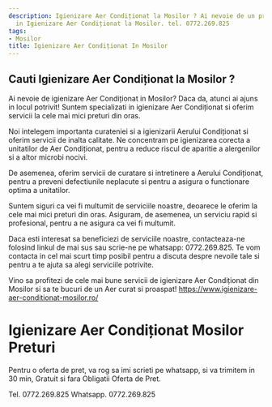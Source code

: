 ```yaml
---
description: Igienizare Aer Condiționat la Mosilor ? Ai nevoie de un profesionist
  in Igienizare Aer Condiționat la Mosilor. tel. 0772.269.825
tags:
- Mosilor
title: Igienizare Aer Condiționat In Mosilor
---
```



## Cauti Igienizare Aer Condiționat la Mosilor ?

Ai nevoie de igienizare Aer Condiționat in Mosilor?  Daca da, atunci ai ajuns in locul potrivit! Suntem specializati in igienizare Aer Condiționat si oferim servicii la cele mai mici preturi din oras.

Noi intelegem importanta curateniei si a igienizarii Aerului Condiționat si oferim servicii de inalta calitate. Ne concentram pe igienizarea corecta a unitatilor de Aer Condiționat, pentru a reduce riscul de aparitie a alergenilor si a altor microbi nocivi.

De asemenea, oferim servicii de curatare si intretinere a Aerului Condiționat, pentru a preveni defectiunile neplacute si pentru a asigura o functionare optima a unitatilor.

Suntem siguri ca vei fi multumit de serviciile noastre, deoarece le oferim la cele mai mici preturi din oras. Asiguram, de asemenea, un serviciu rapid si profesional, pentru a ne asigura ca vei fi multumit.

Daca esti interesat sa beneficiezi de serviciile noastre, contacteaza-ne folosind linkul de mai sus sau scrie-ne pe whatsapp: 0772.269.825. Te vom contacta in cel mai scurt timp posibil pentru a discuta despre nevoile tale si pentru a te ajuta sa alegi serviciile potrivite.

Vino sa profitezi de cele mai bune servicii de igienizare Aer Condiționat din Mosilor si sa te bucuri de un Aer curat si proaspat!  https://www.igienizare-aer-conditionat-mosilor.ro/

# Igienizare Aer Condiționat Mosilor Preturi
Pentru o oferta de pret, va rog sa imi scrieti pe whatsapp, si va trimitem in 30 min, Gratuit si fara Obligatii Oferta de Pret.

Tel. 0772.269.825
Whatsapp. 0772.269.825